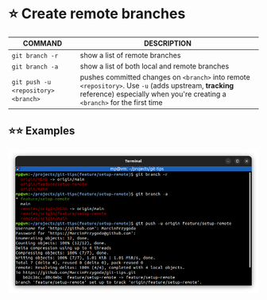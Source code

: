 # ⭐ Create remote branches

| COMMAND                             | DESCRIPTION                                                                                                                                                                         |
| ----------------------------------- | ----------------------------------------------------------------------------------------------------------------------------------------------------------------------------------- |
| `git branch -r`                     | show a list of remote branches                                                                                                                                                      |
| `git branch -a`                     | show a list of both local and remote branches                                                                                                                                       |
| `git push -u <repository> <branch>` | pushes committed changes on `<branch>` into remote `<repository>`. Use `-u` (adds upstream, **tracking** reference) especially when you're creating a `<branch>` for the first time |

## ⭐⭐ Examples

![](images/git-push.png)